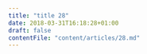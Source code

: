 ```yaml
---
title: "title 28"
date: 2018-03-31T16:18:28+01:00
draft: false
contentFile: "content/articles/28.md"
---
```


